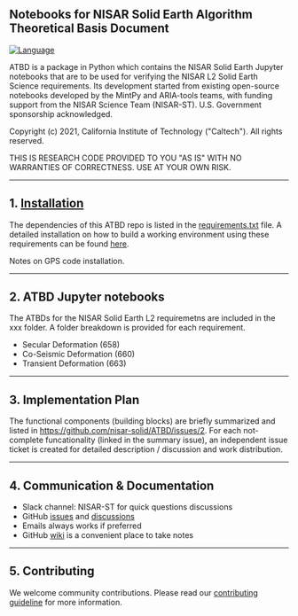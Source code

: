 ## Notebooks for NISAR Solid Earth Algorithm Theoretical Basis Document

[![Language](https://img.shields.io/badge/python-3.7%2B-blue.svg)](https://www.python.org/)

ATBD is a package in Python which contains the NISAR Solid Earth Jupyter notebooks that are to be used for verifying the NISAR L2 Solid Earth Science requirements. Its development started from existing open-source notebooks developed by the MintPy and ARIA-tools teams, with funding support from the NISAR Science Team (NISAR-ST). U.S. Government sponsorship acknowledged.

Copyright (c) 2021, California Institute of Technology ("Caltech"). All rights reserved.

THIS IS RESEARCH CODE PROVIDED TO YOU "AS IS" WITH NO WARRANTIES OF CORRECTNESS. USE AT YOUR OWN RISK.

------
## 1. [Installation](./docs/installation.md)

The dependencies of this ATBD repo is listed in the [requirements.txt](./docs/requirements.txt) file.
A detailed installation on how to build a working environment using these requirements can be found [here](./docs/installation.md).

Notes on GPS code installation.

------
## 2. ATBD Jupyter notebooks

The ATBDs for the NISAR Solid Earth L2 requiremetns are included in the xxx folder. A folder breakdown is provided for each requirement.

- Secular Deformation (658) 
- Co-Seismic Deformation (660) 
- Transient Deformation (663) 

------
## 3. Implementation Plan

The functional components (building blocks) are briefly summarized and listed in https://github.com/nisar-solid/ATBD/issues/2. For each not-complete funcationality (linked in the summary issue), an independent issue ticket is created for detailed description / discussion and work distribution. 

------
## 4. Communication & Documentation

- Slack channel: NISAR-ST for quick questions discussions
- GitHub [issues](https://github.com/nisar-solid/ATBD/issues) and [discussions](https://github.com/nisar-solid/ATBD/discussions)
- Emails always works if preferred
- GitHub [wiki](https://github.com/nisar-solid/ATBD/wiki) is a convenient place to take notes

------
## 5. Contributing

We welcome community contributions. Please read our [contributing guideline](./docs/CONTRIBUTING.md) for more information.
